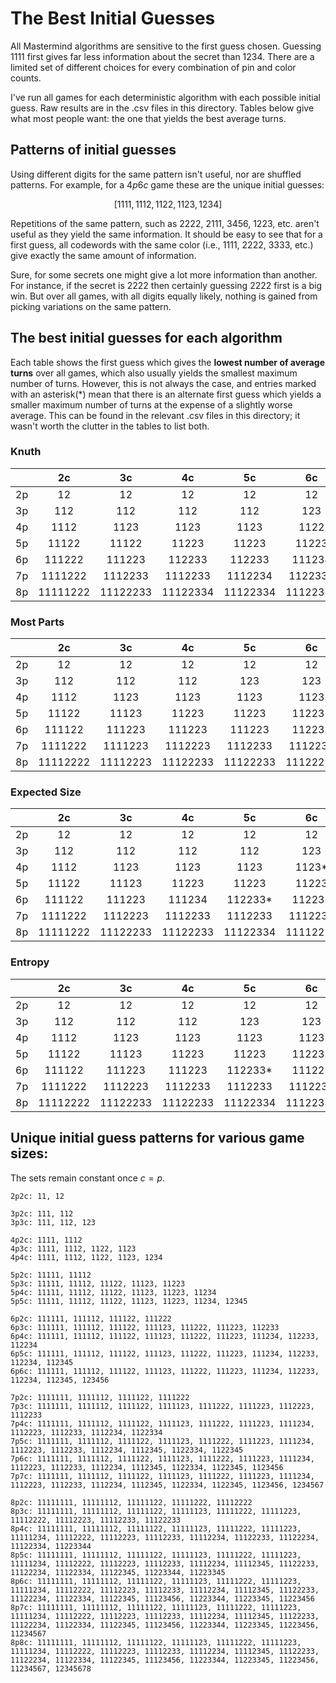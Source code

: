 # The Best Initial Guesses

All Mastermind algorithms are sensitive to the first guess chosen. Guessing 1111 first gives far less information about
the secret than 1234. There are a limited set of different choices for every combination of pin and color counts. 

I've run all games for each deterministic algorithm with each possible initial guess. Raw results are in the .csv files in this 
directory. Tables below give what most people want: the one that yields the best average turns.

## Patterns of initial guesses

Using different digits for the same pattern isn't useful, nor are shuffled patterns. For example, for a $4p6c$ game 
these are the unique initial guesses:

$$[1111, 1112, 1122, 1123, 1234]$$

Repetitions of the same pattern, such as 2222, 2111, 3456, 1223, etc. aren't useful as they yield the same information.
It should be easy to see that for a first guess, all codewords with the same color (i.e., 1111, 2222, 3333, etc.) give
exactly the same amount of information. 

Sure, for some secrets one might give a lot more information than another. For instance, if the secret is 2222 then
certainly guessing 2222 first is a big win. But over all games, with all digits equally likely, nothing is gained from
picking variations on the same pattern.

## The best initial guesses for each algorithm

Each table shows the first guess which gives the **lowest number of average turns** over all games, which also
usually yields the smallest maximum number of turns. However, this is not always the case, and entries marked with
an asterisk(*) mean that there is an alternate first guess which yields a smaller maximum number of turns at the expense
of a slightly worse average. This can be found in the relevant .csv files in this directory; it wasn't worth the clutter
in the tables to list both.

### Knuth

| |2c|3c|4c|5c|6c|7c|8c|9c|10c|11c|12c|13c|14c|15c|
|:---:|:---:|:---:|:---:|:---:|:---:|:---:|:---:|:---:|:---:|:---:|:---:|:---:|:---:|:---:|
|2p|12|12|12|12|12|12|12|12|12|12|12|12|12|12|
|3p|112|112|112|112|123|123|123|123|123|123|123|123|123|123|
|4p|1112|1123|1123|1123|1122|1234|1234|1234|1234|1234|1234|1234|1234|1234*|
|5p|11122|11122|11223|11223|11223|11223|11223|11234|12345|12345|12345|12345|12345|11234|
|6p|111222|111223|112233|112233|111234|112234|112234|112234|112345|112234|112345|123456|123456|
|7p|1111222|1112233|1112233|1112234|1122334|1122334|1122345|1122345*|1122345|
|8p|11111222|11122233|11122334|11122334|11122334|11223344|

### Most Parts

| |2c|3c|4c|5c|6c|7c|8c|9c|10c|11c|12c|13c|14c|15c|
|:---:|:---:|:---:|:---:|:---:|:---:|:---:|:---:|:---:|:---:|:---:|:---:|:---:|:---:|:---:|
|2p|12|12|12|12|12|12|12|12|12|12|12|12|12|12|
|3p|112|112|112|123|123|123|123|123|123|123|123|123|123|123|
|4p|1112|1123|1123|1123|1123|1123|1234|1234|1234|1234*|1234|1234|1234|1234|
|5p|11122|11123|11223|11223|11223*|11223|11223|11234|11234|11234|11234|12345|12345|12345|
|6p|111122|111223|111223|111223|112233|112233*|112233|112234|112234|112234|112234|112345*|112345|
|7p|1111222|1111223|1112223|1112233|1112233|1112233*|1122334|1122334|1122334|
|8p|11112222|11112223|11122233|11122233|11122233|11122334|

### Expected Size

| |2c|3c|4c|5c|6c|7c|8c|9c|10c|11c|12c|13c|14c|15c|
|:---:|:---:|:---:|:---:|:---:|:---:|:---:|:---:|:---:|:---:|:---:|:---:|:---:|:---:|:---:|
|2p|12|12|12|12|12|12|12|12|12|12|12|12|12|12|
|3p|112|112|112|112|123|123|123|123|123|123|123|123|123|123|
|4p|1112|1123|1123|1123|1123*|1234|1234|1234|1234*|1234|1234|1234|1234|1234|
|5p|11122|11123|11223|11223|11223|11223|11223|11234|11234|11223|11234|12345|11234|11234|
|6p|111122|111223|111234|112233*|112233|112234|112234|112233|123456|123456|123456*|123456*|123456*|
|7p|1111222|1112223|1112233|1112233|1112233|1112233|1112234*|1234567|1234567|
|8p|11111222|11122233|11122233|11122334|11112223|11234567|

### Entropy

| |2c|3c|4c|5c|6c|7c|8c|9c|10c|11c|12c|13c|14c|15c|
|:---:|:---:|:---:|:---:|:---:|:---:|:---:|:---:|:---:|:---:|:---:|:---:|:---:|:---:|:---:|
|2p|12|12|12|12|12|12|12|12|12|12|12|12|12|12|
|3p|112|112|112|123|123|123|123|123|123|123|123|123|123|123|
|4p|1112|1123|1123|1123|1123|1123|1234|1234|1234|1234|1234|1234|1234|1234|
|5p|11122|11123|11223|11223|11223*|11223|11223|11234|11234|11234|11234|12345|12345|12345*|
|6p|111122|111223|111223|112233*|111223|112234|112233|112234|112234|112234|112234|112345|112345|
|7p|1111222|1112223|1112233|1112233|1112233|1122334|1122334|1122334|1122334|
|8p|11112222|11122233|11122233|11122334|11122334|11122334|

## Unique initial guess patterns for various game sizes:

The sets remain constant once $c = p$.

````
2p2c: 11, 12

3p2c: 111, 112
3p3c: 111, 112, 123

4p2c: 1111, 1112
4p3c: 1111, 1112, 1122, 1123
4p4c: 1111, 1112, 1122, 1123, 1234

5p2c: 11111, 11112
5p3c: 11111, 11112, 11122, 11123, 11223
5p4c: 11111, 11112, 11122, 11123, 11223, 11234
5p5c: 11111, 11112, 11122, 11123, 11223, 11234, 12345

6p2c: 111111, 111112, 111122, 111222
6p3c: 111111, 111112, 111122, 111123, 111222, 111223, 112233
6p4c: 111111, 111112, 111122, 111123, 111222, 111223, 111234, 112233, 112234
6p5c: 111111, 111112, 111122, 111123, 111222, 111223, 111234, 112233, 112234, 112345
6p6c: 111111, 111112, 111122, 111123, 111222, 111223, 111234, 112233, 112234, 112345, 123456

7p2c: 1111111, 1111112, 1111122, 1111222  
7p3c: 1111111, 1111112, 1111122, 1111123, 1111222, 1111223, 1112223, 1112233
7p4c: 1111111, 1111112, 1111122, 1111123, 1111222, 1111223, 1111234, 1112223, 1112233, 1112234, 1122334
7p5c: 1111111, 1111112, 1111122, 1111123, 1111222, 1111223, 1111234, 1112223, 1112233, 1112234, 1112345, 1122334, 1122345
7p6c: 1111111, 1111112, 1111122, 1111123, 1111222, 1111223, 1111234, 1112223, 1112233, 1112234, 1112345, 1122334, 1122345, 1123456
7p7c: 1111111, 1111112, 1111122, 1111123, 1111222, 1111223, 1111234, 1112223, 1112233, 1112234, 1112345, 1122334, 1122345, 1123456, 1234567
 
8p2c: 11111111, 11111112, 11111122, 11111222, 11112222
8p3c: 11111111, 11111112, 11111122, 11111123, 11111222, 11111223, 11112222, 11112223, 11112233, 11122233
8p4c: 11111111, 11111112, 11111122, 11111123, 11111222, 11111223, 11111234, 11112222, 11112223, 11112233, 11112234, 11122233, 11122234, 11122334, 11223344
8p5c: 11111111, 11111112, 11111122, 11111123, 11111222, 11111223, 11111234, 11112222, 11112223, 11112233, 11112234, 11112345, 11122233, 11122234, 11122334, 11122345, 11223344, 11223345
8p6c: 11111111, 11111112, 11111122, 11111123, 11111222, 11111223, 11111234, 11112222, 11112223, 11112233, 11112234, 11112345, 11122233, 11122234, 11122334, 11122345, 11123456, 11223344, 11223345, 11223456
8p7c: 11111111, 11111112, 11111122, 11111123, 11111222, 11111223, 11111234, 11112222, 11112223, 11112233, 11112234, 11112345, 11122233, 11122234, 11122334, 11122345, 11123456, 11223344, 11223345, 11223456, 11234567
8p8c: 11111111, 11111112, 11111122, 11111123, 11111222, 11111223, 11111234, 11112222, 11112223, 11112233, 11112234, 11112345, 11122233, 11122234, 11122334, 11122345, 11123456, 11223344, 11223345, 11223456, 11234567, 12345678 
````


